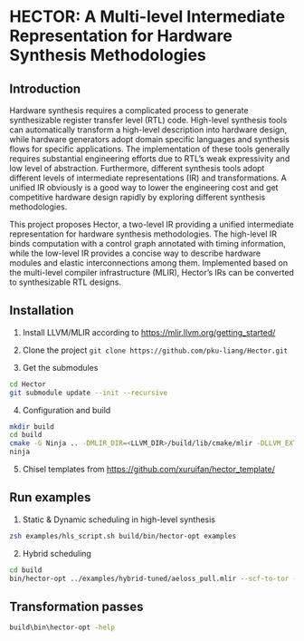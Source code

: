 # HECTOR: A Multi-level Intermediate Representation for Hardware Synthesis Methodologies

## Introduction
Hardware synthesis requires a complicated process to generate synthesizable register transfer level (RTL) code. High-level synthesis tools can automatically transform a high-level description into hardware design, while hardware generators adopt domain specific languages and synthesis flows for specific applications. The implementation of these tools generally requires substantial engineering efforts due to RTL’s weak expressivity and low level of abstraction. Furthermore, different synthesis tools adopt different levels of intermediate representations (IR) and transformations. A unified IR obviously is a good way to lower the engineering cost and get competitive hardware design rapidly by exploring different synthesis methodologies.

This project proposes Hector, a two-level IR providing a unified intermediate representation for hardware synthesis methodologies. The high-level IR binds computation with a control graph annotated with timing information, while the low-level IR provides a concise way to describe hardware modules and elastic interconnections among them. Implemented based on the multi-level compiler infrastructure (MLIR), Hector’s IRs can be converted to synthesizable RTL designs.

## Installation
1. Install LLVM/MLIR according to https://mlir.llvm.org/getting_started/

2. Clone the project
```git clone https://github.com/pku-liang/Hector.git```

3. Get the submodules
```sh
cd Hector
git submodule update --init --recursive
```
4. Configuration and build
```sh
mkdir build
cd build
cmake -G Ninja .. -DMLIR_DIR=<LLVM_DIR>/build/lib/cmake/mlir -DLLVM_EXTERNAL_LIT=<LLVM_DIR>/build/bin/llvm-lit
ninja
```

5. Chisel templates from https://github.com/xuruifan/hector_template/

## Run examples
1. Static & Dynamic scheduling in high-level synthesis
```sh
zsh examples/hls_script.sh build/bin/hector-opt examples
```
2. Hybrid scheduling
```sh
cd build
bin/hector-opt ../examples/hybrid-tuned/aeloss_pull.mlir --scf-to-tor --schedule-tor --split-schedule --generate-hec --dynamic-schedule --dump-chisel
```

## Transformation passes
```sh
build\bin\hector-opt -help
```

